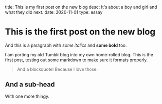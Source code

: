 title: This is my first post on the new blog
desc: It's about a boy and girl and what they did next.
date: 2020-11-01
type: essay

# This is the first post on the new blog

And this is a paragraph with _some italics_ and **some bold** too.

I am porting my old Tumblr blog into my own home-rolled blog. This is the first post, testing out some markdown to make sure it formats properly.

> And a blockquote!
> Because I love those.

## And a sub-head

With one more thingy.
